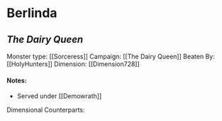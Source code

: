 # Berlinda
## *The Dairy Queen*

Monster type: [[Sorceress]]
Campaign: [[The Dairy Queen]]
Beaten By: [[HolyHunters]]
Dimension: [[Dimension728]]

#### Notes:
- Served under [[Demowrath]]

Dimensional Counterparts:

